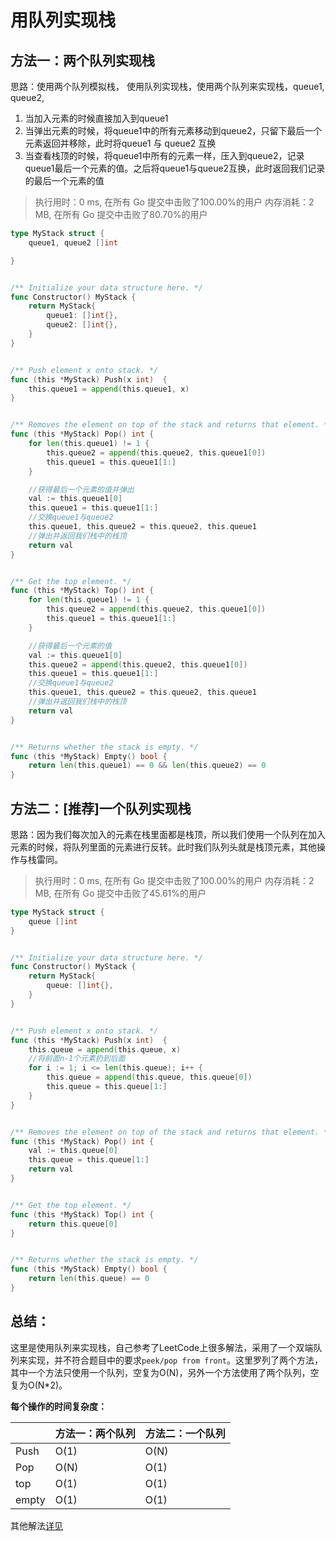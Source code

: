 # 用队列实现栈

## 方法一：两个队列实现栈



思路：使用两个队列模拟栈，
使用队列实现栈，使用两个队列来实现栈，queue1, queue2,
1. 当加入元素的时候直接加入到queue1
2. 当弹出元素的时候，将queue1中的所有元素移动到queue2，只留下最后一个元素返回并移除，此时将queue1 与 queue2 互换
3. 当查看栈顶的时候，将queue1中所有的元素一样，压入到queue2，记录queue1最后一个元素的值。之后将queue1与queue2互换，此时返回我们记录的最后一个元素的值


> 执行用时：0 ms, 在所有 Go 提交中击败了100.00%的用户
> 		内存消耗：2 MB, 在所有 Go 提交中击败了80.70%的用户



```go
type MyStack struct {
	queue1, queue2 []int

}


/** Initialize your data structure here. */
func Constructor() MyStack {
	return MyStack{
		queue1: []int{},
		queue2: []int{},
	}
}


/** Push element x onto stack. */
func (this *MyStack) Push(x int)  {
	this.queue1 = append(this.queue1, x)
}


/** Removes the element on top of the stack and returns that element. */
func (this *MyStack) Pop() int {
	for len(this.queue1) != 1 {
		this.queue2 = append(this.queue2, this.queue1[0])
		this.queue1 = this.queue1[1:]
	}

	//获得最后一个元素的值并弹出
	val := this.queue1[0]
	this.queue1 = this.queue1[1:]
	//交换queue1与queue2
	this.queue1, this.queue2 = this.queue2, this.queue1
	//弹出并返回我们栈中的栈顶
	return val
}


/** Get the top element. */
func (this *MyStack) Top() int {
	for len(this.queue1) != 1 {
		this.queue2 = append(this.queue2, this.queue1[0])
		this.queue1 = this.queue1[1:]
	}

	//获得最后一个元素的值
	val := this.queue1[0]
	this.queue2 = append(this.queue2, this.queue1[0])
	this.queue1 = this.queue1[1:]
	//交换queue1与queue2
	this.queue1, this.queue2 = this.queue2, this.queue1
	//弹出并返回我们栈中的栈顶
	return val
}


/** Returns whether the stack is empty. */
func (this *MyStack) Empty() bool {
	return len(this.queue1) == 0 && len(this.queue2) == 0
}

```





## 方法二：[推荐]一个队列实现栈

思路：因为我们每次加入的元素在栈里面都是栈顶，所以我们使用一个队列在加入元素的时候，将队列里面的元素进行反转。此时我们队列头就是栈顶元素，其他操作与栈雷同。



> 执行用时：0 ms, 在所有 Go 提交中击败了100.00%的用户
			内存消耗：2 MB, 在所有 Go 提交中击败了45.61%的用户



```go
type MyStack struct {
	queue []int
}


/** Initialize your data structure here. */
func Constructor() MyStack {
	return MyStack{
		queue: []int{},
	}
}


/** Push element x onto stack. */
func (this *MyStack) Push(x int)  {
	this.queue = append(this.queue, x)
	//将前面n-1个元素扔到后面
	for i := 1; i <= len(this.queue); i++ {
		this.queue = append(this.queue, this.queue[0])
		this.queue = this.queue[1:]
	}
}


/** Removes the element on top of the stack and returns that element. */
func (this *MyStack) Pop() int {
	val := this.queue[0]
	this.queue = this.queue[1:]
	return val
}


/** Get the top element. */
func (this *MyStack) Top() int {
	return this.queue[0]
}


/** Returns whether the stack is empty. */
func (this *MyStack) Empty() bool {
	return len(this.queue) == 0
}

```

## 总结：

这里是使用队列来实现栈，自己参考了LeetCode上很多解法，采用了一个双端队列来实现，并不符合题目中的要求`peek/pop from front`。这里罗列了两个方法，其中一个方法只使用一个队列，空复为O(N)，另外一个方法使用了两个队列，空复为O(N*2)。

**每个操作的时间复杂度：**

|       | 方法一：两个队列 | 方法二：一个队列 |
| ----- | ---------------- | ---------------- |
| Push  | O(1)             | O(N)             |
| Pop   | O(N)             | O(1)             |
| top   | O(1)             | O(1)             |
| empty | O(1)             | O(1)             |

其他解法[详见](https://leetcode-cn.com/problems/implement-stack-using-queues/solution/yong-dui-lie-shi-xian-zhan-by-leetcode/)
